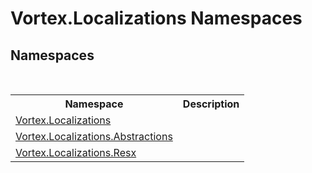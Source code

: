 # Vortex.Localizations Namespaces

## Namespaces
&nbsp;<table><tr><th>Namespace</th><th>Description</th></tr><tr><td><a href="N_Vortex_Localizations.md">Vortex.Localizations</a></td><td></td></tr><tr><td><a href="N_Vortex_Localizations_Abstractions.md">Vortex.Localizations.Abstractions</a></td><td></td></tr><tr><td><a href="N_Vortex_Localizations_Resx.md">Vortex.Localizations.Resx</a></td><td></td></tr></table>&nbsp;
